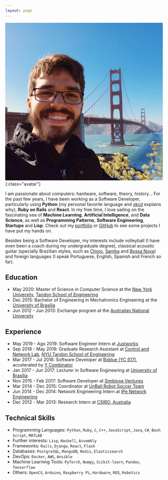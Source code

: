 ```yaml
---
layout: page
---
```


![](/assets/images/me.jpg){:class="avatar"}

I am passionate about computers: hardware, software, theory, history... For the past few years, I have been working as a Software Developer, particularly using **Python** (my personal favorite language and [xkcd](http://xkcd.com/353) explains why), **Ruby on Rails** and **React**. In my free time, I love sailing on the fascinating sea of **Machine Learning**, **Artificial Intelligence**, and **Data Science**, as well as **Programming Patterns**, **Software Engineering**, **Startups** and **Lisp**. Check out my [portfolio](/portfolio) or [GitHub](http://github.com/matheusportela/) to see some projects I have put my hands on.

Besides being a Software Developer, my interests include volleyball (I have even been a coach during my undergraduate degree), classical acoustic guitar (specially Brazilian styles, such as [Choro](https://www.youtube.com/watch?v=xDzekDP4IKI), [Samba](https://www.youtube.com/watch?v=XoUtxWU8lW8) and [Bossa Nova](https://www.youtube.com/watch?v=5LfaYKdqfnY)) and foreign languages (I speak Portuguese, English, Spanish and French so far).

## Education
- May 2020: Master of Science in Computer Science at the [New York University](http://www.nyu.edu), [Tandon School of Engineering](https://engineering.nyu.edu/)
- Dec 2015: Bachelor of Engineering in Mechatronics Engineering at the [University of Brasília](http://www.unb.br)
- Jun 2012 - Jun 2013: Exchange program at the [Australian National University](http://www.anu.edu.au)

## Experience
- May 2019 - Ago 2019: Software Engineer Intern at [Justworks](https://justworks.com/)
- Sep 2018 - May 2019: Graduate Research Assistant at [Control and Network Lab](http://eeweb.poly.edu/~canlab/), [NYU Tandon School of Engineering](https://engineering.nyu.edu)
- Mar 2017 - Jul 2018: Software Developer at [Bxblue (YC S17)](https://bxblue.com.br/), accelerated by [Y Combinator](https://blog.ycombinator.com/bxblue-is-the-only-marketplace-for-payroll-secured-loans-in-brazil/)
- Jan 2017 - Jun 2017: Lecturer in Software Engineering at [University of Brasília](http://www.unb.br)
- Nov 2015 - Feb 2017: Software Developer at [Simbiose Ventures](http://www.simbioseventures.com)
- Mar 2014 - Dec 2015: Coordinator at [UnBall Robot Soccer Team](http://equipeunball.wordpress.com/)
- Jun 2014 - Dec 2014: Network Engineering Intern at [IPe Network Engineering](http://www.ipe.io/)
- Dec 2012 - Mar 2013: Research Intern at [CSIRO, Australia](http://www.csiro.au/)

## Technical Skills
- Programming Languages: `Python`, `Ruby`, `C`, `C++`, `JavaScript`, `Java`, `C#`, `Bash Script`, `MATLAB`
- Further interests: `Lisp`, `Haskell`, `Assembly`
- Frameworks: `Rails`, `Django`, `React`, `Flask`
- Databases: `PostgreSQL`, `MongoDB`, `Redis`, `Elasticsearch`
- DevOps: `Docker`, `AWS`, `Ansible`
- Machine Learning Tools: `PyTorch`, `Numpy`, `Scikit-learn`, `Pandas`, `Tensorflow`
- Others: `OpenCV`, `Arduino`, `Raspberry Pi`, `Hardware`, `ROS`, `Robotics`
